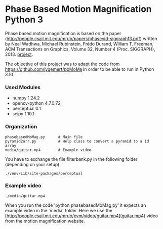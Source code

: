 # Phase Based Motion Magnification Python 3

Phase based motion magnification is based on the paper (http://people.csail.mit.edu/mrub/papers/phasevid-siggraph13.pdf) written by Neal Wadhwa, Michael Rubinstein, Frédo Durand, William T. Freeman, ACM Transactions on Graphics, Volume 32, Number 4 (Proc. SIGGRAPH), 2013. [project](http://people.csail.mit.edu/nwadhwa/phase-video/). 

The objective of this project was to adapt the code from https://github.com/jvgemert/pbMoMa in order to be able to run in Python 3.10

### Used Modules   

  - numpy 1.24.2
  - opencv-python 4.7.0.72
  - perceptual 0.1
  - scipy 1.10.1

### Organization
 
    phasebasedMoMag.py      # Main file
    pyramid2arr.py          # Help class to convert a pyramid to a 1d array
    media/guitar.mp4        # Example video
     
You have to exchange the file filterbank.py in the following folder (depending on your setup):

    ./venv/Lib/site-packages/perceptual

### Example video

    ./media/guitar.mp4
    
When you run the code 'python phasebasedMoMag.py' it expects an example video in the 'media' folder. Here we use the [http://people.csail.mit.edu/mrub/evm/video/guitar.mp4](guitar.mp4) video from the motion magnification website.
